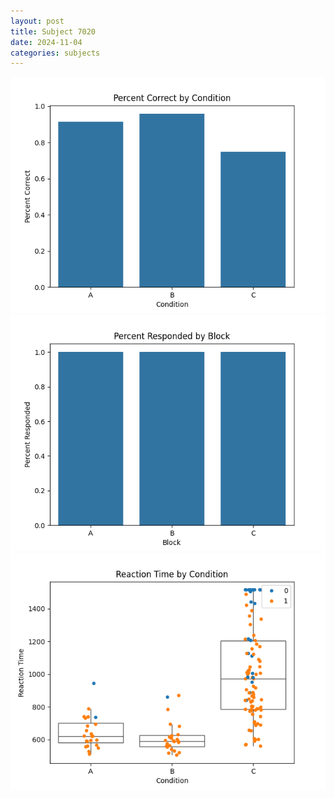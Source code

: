 ```yaml
---
layout: post
title: Subject 7020
date: 2024-11-04
categories: subjects
---
```


![](data/7020/run-4/7020_ATS_percent_correct.png)
![](data/7020/run-4/7020_ATS_percent_responded.png)
![](data/7020/run-4/7020_ATS_rt.png)
